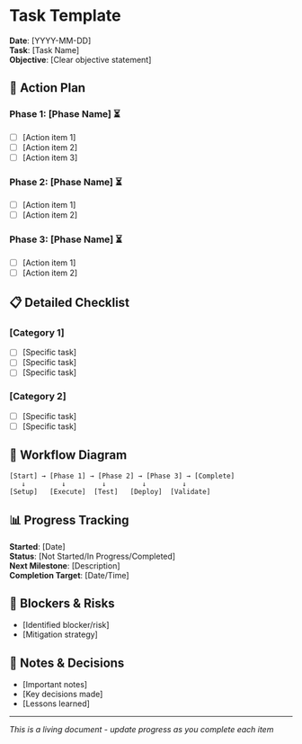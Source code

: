 # Task Template

**Date**: [YYYY-MM-DD]  
**Task**: [Task Name]  
**Objective**: [Clear objective statement]

## 🎯 Action Plan

### Phase 1: [Phase Name] ⏳

- [ ] [Action item 1]
- [ ] [Action item 2]
- [ ] [Action item 3]

### Phase 2: [Phase Name] ⏳

- [ ] [Action item 1]
- [ ] [Action item 2]

### Phase 3: [Phase Name] ⏳

- [ ] [Action item 1]
- [ ] [Action item 2]

## 📋 Detailed Checklist

### [Category 1]

- [ ] [Specific task]
- [ ] [Specific task]
- [ ] [Specific task]

### [Category 2]

- [ ] [Specific task]
- [ ] [Specific task]

## 🔄 Workflow Diagram

```
[Start] → [Phase 1] → [Phase 2] → [Phase 3] → [Complete]
   ↓         ↓         ↓         ↓         ↓
[Setup]   [Execute]  [Test]   [Deploy]  [Validate]
```

## 📊 Progress Tracking

**Started**: [Date]  
**Status**: [Not Started/In Progress/Completed]  
**Next Milestone**: [Description]  
**Completion Target**: [Date/Time]

## 🚫 Blockers & Risks

- [Identified blocker/risk]
- [Mitigation strategy]

## 📝 Notes & Decisions

- [Important notes]
- [Key decisions made]
- [Lessons learned]

---

_This is a living document - update progress as you complete each item_
